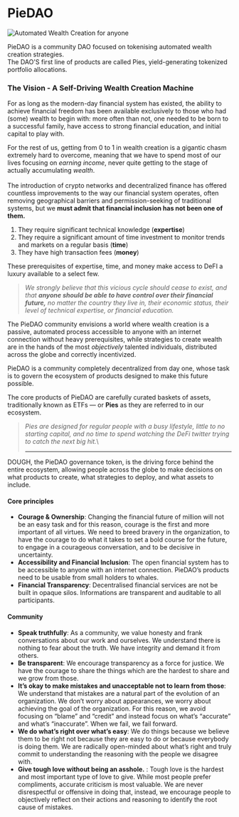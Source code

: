 # PieDAO

![Automated Wealth Creation for anyone](<.gitbook/assets/Path Toward Automated Wealth Creation.png>)

PieDAO is a community DAO focused on tokenising automated wealth creation strategies. \
The DAO'S first line of products are called Pies, yield-generating tokenized portfolio allocations.

### The Vision - A Self-Driving Wealth Creation Machine

For as long as the modern-day financial system has existed, the ability to achieve financial freedom has been available exclusively to those who had (some) wealth to begin with: more often than not, one needed to be born to a successful family, have access to strong financial education, and initial capital to play with.

For the rest of us, getting from 0 to 1 in wealth creation is a gigantic chasm extremely hard to overcome, meaning that we have to spend most of our lives focusing on _earning income_, never quite getting to the stage of actually accumulating _wealth_.\
\
The introduction of crypto networks and decentralized finance has offered countless improvements to the way our financial system operates, often removing geographical barriers and permission-seeking of traditional systems, but we **must admit that financial inclusion has not been one of them.**

1. They require significant technical knowledge (**expertise**)
2. They require a significant amount of time investment to monitor trends and markets on a regular basis (**time**)
3. They have high transaction fees (**money**)

These prerequisites of expertise, time, and money make access to DeFI a luxury available to a select few.

> _We strongly believe that this vicious cycle should cease to exist, and that **anyone should be able to have control over their financial future,** no matter the country they live in, their economic status, their level of technical expertise, or financial education._

The PieDAO community envisions a world where wealth creation is a passive, automated process accessible to anyone with an internet connection without heavy prerequisites, while strategies to create wealth are in the hands of the most _objectively_ talented individuals, distributed across the globe and correctly incentivized.

PieDAO is a community completely decentralized from day one, whose task is to govern the ecosystem of products designed to make this future possible.

The core products of PieDAO are carefully curated baskets of assets, traditionally known as ETFs — or **Pies** as they are referred to in our ecosystem.

> _Pies are designed for regular people with a busy lifestyle, little to no starting capital, and no time to spend watching the DeFi twitter trying to catch the next big hit._\
> ****

DOUGH, the PieDAO governance token, is the driving force behind the entire ecosystem, allowing people across the globe to make decisions on what products to create, what strategies to deploy, and what assets to include.

#### Core principles

* **Courage & Ownership**: Changing the financial future of million will not be an easy task and for this reason, courage is the first and more important of all virtues. We need to breed bravery in the organization, to have the courage to do what it takes to set a bold course for the future, to engage in a courageous conversation, and to be decisive in uncertainty.
* **Accessibility and Financial Inclusion**: The open financial system has to be accessible to anyone with an internet connection. PieDAO’s products need to be usable from small holders to whales.
* **Financial Transparency**: Decentralised financial services are not be built in opaque silos. Informations are transparent and auditable to all participants.

#### Community

* **Speak truthfully**: As a community, we value honesty and frank conversations about our work and ourselves. We understand there is nothing to fear about the truth. We have integrity and demand it from others.
* **Be transparent**: We encourage transparency as a force for justice. We have the courage to share the things which are the hardest to share and we grow from those.
* **It’s okay to make mistakes and unacceptable not to learn from those**: We understand that mistakes are a natural part of the evolution of an organization. We don’t worry about appearances, we worry about achieving the goal of the organization. For this reason, we avoid focusing on “blame” and “credit” and instead focus on what’s “accurate” and what’s “inaccurate”. When we fail, we fail forward.
* **We do what’s right over what’s easy**: We do things because we believe them to be right not because they are easy to do or because everybody is doing them. We are radically open-minded about what’s right and truly commit to understanding the reasoning with the people we disagree with.
* **Give tough love without being an asshole.** : Tough love is the hardest and most important type of love to give. While most people prefer compliments, accurate criticism is most valuable. We are never disrespectful or offensive in doing that, instead, we encourage people to objectively reflect on their actions and reasoning to identify the root cause of mistakes.
